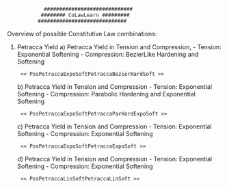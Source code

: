 				#############################
			   ######## CoLawLearn #########
			  #############################
			 
Overview of possible Constitutive Law combinations:

1) Petracca Yield
	a) Petracca Yield in Tension and Compression, 
			- Tension:     Exponential Softening
			- Compression: BezierLike Hardening and Softening
	   
		<< PosPetraccaExpoSoftPetraccaBezierHardSoft >>
	
	b) Petracca Yield in Tension and Compression
			- Tension:     Exponential Softening
			- Compression: Parabolic Hardening and Exponential Softening
	   
		<< PosPetraccaExpoSoftPetraccaParHardExpoSoft >>

	c) Petracca Yield in Tension and Compression
			- Tension:     Exponential Softening
			- Compression: Exponential Softening
	   
		<< PosPetraccaExpoSoftPetraccaExpoSoft >>
	
	d) Petracca Yield in Tension and Compression 
			- Tension:     Exponential Softening
			- Compression: Exponential Softening
	   
		<< PosPetraccaLinSoftPetraccaLinSoft >>